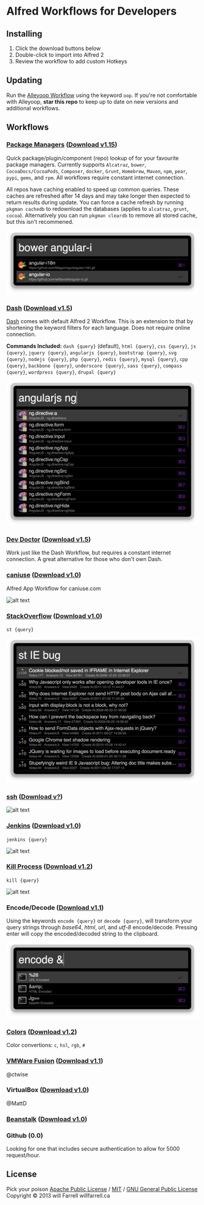 # Alfred Workflows for Developers

## Installing
1. Click the download buttons below
2. Double-click to import into Alfred 2
3. Review the workflow to add custom Hotkeys

## Updating
Run the [Alleyoop Workflow](http://www.alfredforum.com/topic/1582-alleyoop-update-alfred-workflows/) using the keyword `oop`. If you're not comfortable with Alleyoop, **star this repo** to keep up to date on new versions and additional workflows.

## Workflows
### [Package Managers](https://github.com/willfarrell/alfred-pkgman-workflow) ([Download  v1.15](https://raw.github.com/willfarrell/alfred-pkgman-workflow/master/Package%20Managers.alfredworkflow))
Quick package/plugin/component (repo) lookup of for your favourite package managers. Currently supports `Alcatraz`, `bower`, `CocoaDocs/CocoaPods`, `Composer`, `docker`, `Grunt`, `Homebrew`, `Maven`, `npm`, `pear`, `pypi`, `gems`, and `rpm`. All workflows require constant internet connection.

All repos have caching enabled to speed up common queries. These caches are refreshed after 14 days and may take longer then expected to return results during update. You can force a cache refresh by running `pkgman cachedb` to redownload the databases (applies to `alcatraz`, `grunt`, `cocoa`). Alternatively you can run `pkgman cleardb` to remove all stored cache, but this isn't recommened.

![alt text][pkgman]

### [Dash](https://github.com/willfarrell/alfred-dash-workflow) ([Download  v1.5](https://raw.github.com/willfarrell/alfred-dash-workflow/master/Dash.alfredworkflow))
[Dash](http://kapeli.com/) comes with default Alfred 2 Workflow. This is an extension to that by shortening the keyword filters for each language. Does not require online connection.

**Commands Included:** `dash {query}` (default), `html {query}`, `css {query}`, `js {query}`, `jquery {query}`, `angularjs {query}`, `bootstrap {query}`, `svg {query}`, `nodejs {query}`, `php {query}`, `redis {query}`, `mysql {query}`, `cpp {query}`, `backbone {query}`, `underscore {query}`, `sass {query}`, `compass {query}`, `wordpress {query}`, `drupal {query}`

![alt text][dash]

### [Dev Doctor](http://wemakeawesomesh.it/alfred-dev-doctor/) ([Download v1.5](https://github.com/sydlawrence/alfred-dev-doctor))
Work just like the Dash Workflow, but requires a constant internet connection. A great alternative for those who don't own Dash.

### [caniuse](https://github.com/willfarrell/alfred-caniuse-workflow) ([Download v1.0](https://raw.github.com/willfarrell/alfred-caniuse-workflow/master/caniuse.alfredworkflow))
Alfred App Workflow for caniuse.com

![alt text][caniuse]

### [StackOverflow](https://github.com/tzarskyz/Alfred-1) ([Download v1.0](https://github.com/tzarskyz/Alfred-1/blob/master/stackoverflow.alfredworkflow?raw=true))

`st {query}`

![alt text][st]

### [ssh](https://github.com/isometry/alfredworkflows/tree/master/net.isometry.alfred.ssh) ([Download v?](https://raw.github.com/isometry/alfredworkflows/master/ssh.alfredworkflow))
![alt text][ssh]

### [Jenkins](https://github.com/jeroenseegers/alfred-jenkins-workflow) ([Download  v1.0](https://github.com/jeroenseegers/alfred-jenkins-workflow/raw/master/Jenkins.alfredworkflow))

`jenkins {query}`

![alt text][jenkins]

### [Kill Process](https://github.com/nathangreenstein/alfred-process-killer) ([Download v1.2](https://github.com/nathangreenstein/alfred-process-killer/raw/master/Kill%20Process.alfredworkflow))

`kill {query}`

![alt text][kill]

### Encode/Decode ([Download  v1.1](https://raw.github.com/willfarrell/alfred-workflows/master/encode-decode.alfredworkflow))
Using the keywords `encode {query}` or `decode {query}`, will transform your query strings through *base64*, *html*, *url*, and *utf-8* encode/decode. Pressing enter will copy the encoded/decoded string to the clipboard.

![alt text][encode]

### [Colors](https://github.com/TylerEich/Alfred-Extras) ([Download  v1.2](https://github.com/TylerEich/Alfred-Extras/blob/master/Workflows/Colors.alfredworkflow))
Color convertions: `c`, `hsl`, `rgb`, `#`

### [VMWare Fusion](https://github.com/ctwise/alfred-workflows#vmware-control) ([Download v1.1](http://tedwi.se/u/d4))
@ctwise

### VirtualBox ([Download  v1.0](https://www.dropbox.com/s/51pyuuj051pydn2/VirtualBox.alfredworkflow))
@MattD

### [Beanstalk](https://github.com/Leenug/Alfred-Beanstalk) ([Download  v1.0](https://github.com/Leenug/Alfred-Beanstalk/blob/master/Beanstalk.alfredworkflow?raw=true))


### Github (0.0)
Looking for one that includes secure authentication to allow for 5000 request/hour.

## License
Pick your poison [Apache Public License](https://www.apache.org/licenses/) / [MIT](http://opensource.org/licenses/MIT) / [GNU General Public License](http://www.gnu.org/licenses/gpl.html) Copyright © 2013 will Farrell willfarrell.ca


[caniuse]: https://raw.github.com/willfarrell/alfred-caniuse-workflow/master/screenshots/caniuse.png "Sample caniuse result"
[pkgman]: ./screenshots/pkgman.png "Sample pkgman result"

[ssh]: https://raw.github.com/isometry/alfredworkflows/master/screenshots/ssh_user@local.png "Sample ssh result"

[dash]: ./screenshots/dash.png  "Sample dash result"



[st]: ./screenshots/st.png "Sample StackOverflow result"

[jenkins]: https://github.com/jeroenseegers/alfred-jenkins-workflow/raw/master/alfred-jenkins-workflow-screenshot.png "Sample jenkins result"

[kill]: https://github.com/nathangreenstein/alfred-process-killer/raw/master/screenshot1.png "Sample kill result"

[encode]: ./screenshots/encode.png  "Sample encode result"
